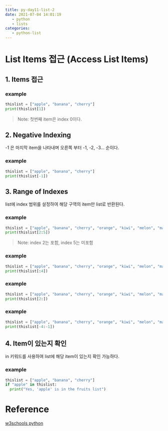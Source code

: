 ```yaml
---
title: py-day11-list-2
date: 2021-07-04 14:01:19
   - python 
   - lists
categories: 
   - python-list
---
```


# List Items 접근 (Access List Items)

## 1. Items 접근 
### example
``` python
thislist = ["apple", "banana", "cherry"]
print(thislist[1])
```
> Note: 첫번째 item은 index 0이다.

## 2. Negative Indexing
-1 은 마지막 item을 나타내며 오른쪽 부터 -1, -2, -3... 순이다.

### example
``` python
thislist = ["apple", "banana", "cherry"]
print(thislist[-1])
```

## 3. Range of Indexes
list에 index 범위를 설정하여 해당 구역의 item만 list로 반환된다.

### example
``` python
thislist = ["apple", "banana", "cherry", "orange", "kiwi", "melon", "mango"]
print(thislist[2:5])
```
> Note: index 2는 포함, index 5는 미포함

### example
``` python
thislist = ["apple", "banana", "cherry", "orange", "kiwi", "melon", "mango"]
print(thislist[:4])
```

### example
``` python
thislist = ["apple", "banana", "cherry", "orange", "kiwi", "melon", "mango"]
print(thislist[2:])
```

### example
``` python
thislist = ["apple", "banana", "cherry", "orange", "kiwi", "melon", "mango"]
print(thislist[-4:-1])
```

## 4. Item이 있는지 확인
in 키워드를 사용하여 list에 해당 item이 있는지 확인 가능하다.

### example
``` python
thislist = ["apple", "banana", "cherry"]
if "apple" in thislist:
  print("Yes, 'apple' is in the fruits list")
```


# Reference
[w3schools python](https://www.w3schools.com/python)